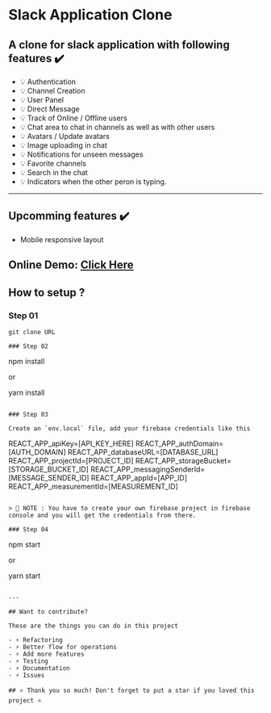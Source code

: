 # Slack Application Clone

## A clone for slack application with following features ✔️

- 💡 Authentication
- 💡 Channel Creation
- 💡 User Panel
- 💡 Direct Message
- 💡 Track of Online / Offline users
- 💡 Chat area to chat in channels as well as with other users
- 💡 Avatars / Update avatars
- 💡 Image uploading in chat
- 💡 Notifications for unseen messages
- 💡 Favorite channels
- 💡 Search in the chat
- 💡 Indicators when the other peron is typing.

---

## Upcomming features ✔️
- Mobile responsive layout 

## Online Demo: [Click Here](https://react-slack-clone-ec5a7.web.app/)

## How to setup ?

### Step 01

```
git clone URL

### Step 02

```
npm install

or

yarn install
```

### Step 03

Create an `env.local` file, add your firebase credentials like this

```
REACT_APP_apiKey=[API_KEY_HERE]
REACT_APP_authDomain=[AUTH_DOMAIN]
REACT_APP_databaseURL=[DATABASE_URL]
REACT_APP_projectId=[PROJECT_ID]
REACT_APP_storageBucket=[STORAGE_BUCKET_ID]
REACT_APP_messagingSenderId=[MESSAGE_SENDER_ID]
REACT_APP_appId=[APP_ID]
REACT_APP_measurementId=[MEASUREMENT_ID]

```

> 📣 NOTE : You have to create your own firebase project in firebase console and you will get the credentials from there.

### Step 04

```
npm start

or

yarn start
```

---

## Want to contribute?

These are the things you can do in this project

- ⚡ Refactoring
- ⚡ Better flow for operations
- ⚡ Add more features
- ⚡ Testing
- ⚡ Documentation
- ⚡ Issues

## ⭐ Thank you so much! Don't forget to put a star if you loved this project ⭐

